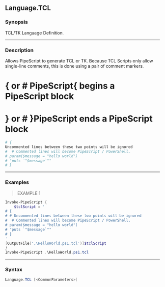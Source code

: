 Language.TCL
------------

### Synopsis
TCL/TK Language Definition.

---

### Description

Allows PipeScript to generate TCL or TK.
Because TCL Scripts only allow single-line comments, this is done using a pair of comment markers.
# { or # PipeScript{  begins a PipeScript block
# } or # }PipeScript  ends a PipeScript block
~~~tcl    
# {
Uncommented lines between these two points will be ignored
#  # Commented lines will become PipeScript / PowerShell.
# param($message = "hello world")
# "puts `"$message`""
# }
~~~

---

### Examples
> EXAMPLE 1

```PowerShell
Invoke-PipeScript {
    $tclScript = '    
# {
# # Uncommented lines between these two points will be ignored
#  # Commented lines will become PipeScript / PowerShell.
# param($message = "hello world")
# "puts `"$message`""
# }
'
[OutputFile('.\HelloWorld.ps1.tcl')]$tclScript
}
Invoke-PipeScript .\HelloWorld.ps1.tcl
```

---

### Syntax
```PowerShell
Language.TCL [<CommonParameters>]
```
